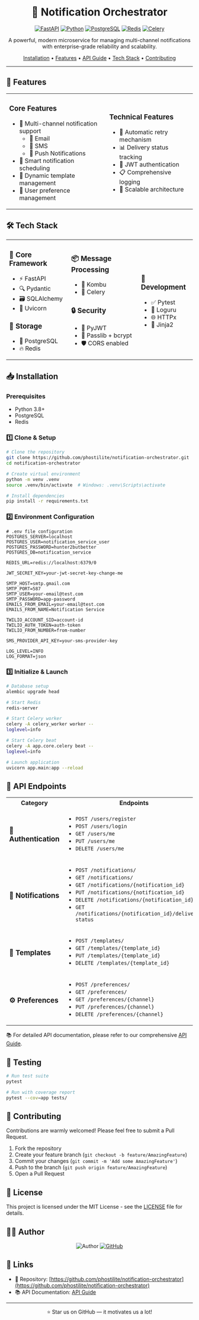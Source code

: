 <div align="center">

# 🔔 Notification Orchestrator

[![FastAPI](https://img.shields.io/badge/FastAPI-005571?style=for-the-badge&logo=fastapi)](https://fastapi.tiangolo.com)
[![Python](https://img.shields.io/badge/Python-3.8+-3776AB?style=for-the-badge&logo=python&logoColor=white)](https://www.python.org)
[![PostgreSQL](https://img.shields.io/badge/PostgreSQL-316192?style=for-the-badge&logo=postgresql&logoColor=white)](https://www.postgresql.org)
[![Redis](https://img.shields.io/badge/Redis-DC382D?style=for-the-badge&logo=redis&logoColor=white)](https://redis.io)
[![Celery](https://img.shields.io/badge/Celery-37814A?style=for-the-badge&logo=celery&logoColor=white)](https://docs.celeryproject.org)

A powerful, modern microservice for managing multi-channel notifications with enterprise-grade reliability and scalability.

[Installation](#-installation) •
[Features](#-features) •
[API Guide](./API_GUIDE.md) •
[Tech Stack](#-tech-stack) •
[Contributing](#-contributing)

</div>

---

## 🌟 Features

<table>
<tr>
<td>

### Core Features
- 🚀 Multi-channel notification support
  - 📧 Email
  - 📱 SMS
  - 🔔 Push Notifications
- 📅 Smart notification scheduling
- 📝 Dynamic template management
- 👤 User preference management

</td>
<td>

### Technical Features
- 🔄 Automatic retry mechanism
- 📊 Delivery status tracking
- 🔐 JWT authentication
- 📋 Comprehensive logging
- 🎯 Scalable architecture

</td>
</tr>
</table>

## 🛠 Tech Stack

<table>
<tr>
<td>

### 🎯 Core Framework
- ⚡️ FastAPI
- 🔍 Pydantic
- 🗃 SQLAlchemy
- 🚀 Uvicorn

### 💾 Storage
- 🐘 PostgreSQL
- 🔥 Redis

</td>
<td>

### 📦 Message Processing
- 🔄 Kombu
- 🌿 Celery

### 🔒 Security
- 🔑 PyJWT
- 🔐 Passlib + bcrypt
- 🛡 CORS enabled

</td>
<td>

### 🧪 Development
- ✅ Pytest
- 📝 Loguru
- 🌐 HTTPx
- 🎨 Jinja2

</td>
</tr>
</table>

## 📥 Installation

### Prerequisites
- Python 3.8+
- PostgreSQL
- Redis

### 1️⃣ Clone & Setup
```bash
# Clone the repository
git clone https://github.com/phostilite/notification-orchestrator.git
cd notification-orchestrator

# Create virtual environment
python -m venv .venv
source .venv/bin/activate  # Windows: .venv\Scripts\activate

# Install dependencies
pip install -r requirements.txt
```

### 2️⃣ Environment Configuration
```env
# .env file configuration
POSTGRES_SERVER=localhost
POSTGRES_USER=notification_service_user
POSTGRES_PASSWORD=hunter2butbetter
POSTGRES_DB=notification_service

REDIS_URL=redis://localhost:6379/0

JWT_SECRET_KEY=your-jwt-secret-key-change-me

SMTP_HOST=smtp.gmail.com
SMTP_PORT=587
SMTP_USER=your-email@test.com
SMTP_PASSWORD=app-password
EMAILS_FROM_EMAIL=your-email@test.com
EMAILS_FROM_NAME=Notification Service

TWILIO_ACCOUNT_SID=account-id
TWILIO_AUTH_TOKEN=auth-token
TWILIO_FROM_NUMBER=from-number

SMS_PROVIDER_API_KEY=your-sms-provider-key

LOG_LEVEL=INFO
LOG_FORMAT=json
```

### 3️⃣ Initialize & Launch
```bash
# Database setup
alembic upgrade head

# Start Redis
redis-server

# Start Celery worker
celery -A celery_worker worker --
loglevel=info

# Start Celery beat
celery -A app.core.celery beat --
loglevel=info

# Launch application
uvicorn app.main:app --reload
```

## 🔌 API Endpoints

<table>
<tr><th>Category</th><th>Endpoints</th></tr>
<tr>
<td>

### 🔐 Authentication

</td>
<td>

- `POST /users/register`
- `POST /users/login`
- `GET /users/me`
- `PUT /users/me`
- `DELETE /users/me`

</td>
</tr>
<tr>
<td>

### 🔔 Notifications

</td>
<td>

- `POST /notifications/`
- `GET /notifications/`
- `GET /notifications/{notification_id}`
- `PUT /notifications/{notification_id}`
- `DELETE /notifications/{notification_id}`
- `GET /notifications/{notification_id}/delivery-status`

</td>
</tr>
<tr>
<td>

### 📝 Templates

</td>
<td>

- `POST /templates/`
- `GET /templates/{template_id}`
- `PUT /templates/{template_id}`
- `DELETE /templates/{template_id}`

</td>
</tr>
<tr>
<td>

### ⚙️ Preferences

</td>
<td>

- `POST /preferences/`
- `GET /preferences/`
- `GET /preferences/{channel}`
- `PUT /preferences/{channel}`
- `DELETE /preferences/{channel}`

</td>
</tr>
</table>

📚 For detailed API documentation, please refer to our comprehensive [API Guide](./API_GUIDE.md).

## 🧪 Testing

```bash
# Run test suite
pytest

# Run with coverage report
pytest --cov=app tests/
```

## 🤝 Contributing

Contributions are warmly welcomed! Please feel free to submit a Pull Request.

1. Fork the repository
2. Create your feature branch (`git checkout -b feature/AmazingFeature`)
3. Commit your changes (`git commit -m 'Add some AmazingFeature'`)
4. Push to the branch (`git push origin feature/AmazingFeature`)
5. Open a Pull Request

## 📜 License

This project is licensed under the MIT License - see the [LICENSE](LICENSE) file for details.

## 👨‍💻 Author

<div align="center">
<img src="https://img.shields.io/badge/Author-Priyanshu%20Sharma-blue?style=for-the-badge" alt="Author"/>

<a href="https://github.com/phostilite">
<img src="https://img.shields.io/badge/GitHub-phostilite-181717?style=for-the-badge&logo=github" alt="GitHub"/>
</a>
</div>

## 🔗 Links

- 📂 Repository: [https://github.com/phostilite/notification-orchestrator](https://github.com/phostilite/notification-orchestrator)
- 📚 API Documentation: [API Guide](./API_GUIDE.md)

---

<div align="center">
⭐️ Star us on GitHub — it motivates us a lot!
</div>